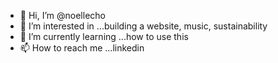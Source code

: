 - 👋 Hi, I’m @noellecho
- 👀 I’m interested in ...building a website, music, sustainability
- 🌱 I’m currently learning ...how to use this
- 📫 How to reach me ...linkedin

<!---
noellecho/noellecho is a ✨ special ✨ repository because its `README.md` (this file) appears on your GitHub profile.
You can click the Preview link to take a look at your changes.
--->
